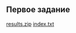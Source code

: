 ## Первое задание


[results.zip](https://github.com/ArtyomKalugin/Infosearch_homeworks/files/14363535/results.zip)
[index.txt](https://github.com/ArtyomKalugin/Infosearch_homeworks/files/14363534/index.txt)
